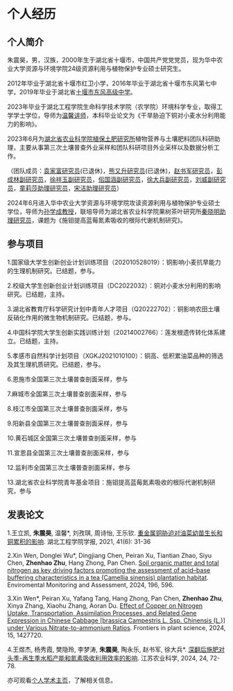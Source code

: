 # 个人经历
## 个人简介
朱震昊，男，汉族，2000年生于湖北省十堰市，中国共产党党党员，现为华中农业大学资源与环境学院24级资源利用与植物保护专业硕士研究生。

2012年毕业于湖北省十堰市红卫小学，2016年毕业于湖北省十堰市东风第七中学，2019年毕业于湖北省[十堰市东风高级中学](http://dfyz.shiyan.gov.cn/)。

2023年毕业于湖北工程学院生命科学技术学院（农学院）环境科学专业，取得工学学士学位，导师为[温馨讲师](https://sky.hbeu.edu.cn/info/1021/1470.htm)，本科毕业论文为《干旱胁迫下铜对小麦水分利用能力的影响》。

2023年6月为[湖北省农业科学院植保土肥研究所](http://www.hbaas.ac.cn/zhibaosuo/)植物营养与土壤肥料团队科研助理，主要从事第三次土壤普查外业采样和团队科研项目外业采样以及数据分析工作。

（团队成员：[袁家富研究员](https://hssf.hzau.edu.cn/info/1012/1188.htm)(已退休)，[熊又升研究员](https://hssf.hzau.edu.cn/info/1012/1192.htm)(已退休)，[赵书军研究员](http://www.hbaas.ac.cn/view/15825.html)，[彭成林副研究员](http://www.hbaas.ac.cn/view/15858.html)，[徐祥玉副研究员](http://www.hbaas.ac.cn/view/15855.html)，[佀国涵副研究员](http://www.hbaas.ac.cn/view/15843.html)，[徐大兵副研究员](http://www.hbaas.ac.cn/view/15856.html)，[刘威副研究员](http://www.hbaas.ac.cn/view/15844.html)，[童莉莎助理研究员](http://www.hbaas.ac.cn/view/28277.html)，[宋洁助理研究员](http://www.hbaas.ac.cn/view/36052.html)）

2024年6月进入华中农业大学资源与环境学院攻读资源利用与植物保护专业硕士学位，导师为[孙学成教授](https://zyhj.hzau.edu.cn/info/1183/7566.htm)，联培导师为湖北省农业科学院果树茶叶研究所[秦晓明助理研究员](http://www.hbaas.ac.cn/view/36094.html)，课题为《施钼提高蓝莓氮素吸收的根际代谢机制研究》。

## 参与项目
1.国家级大学生创新创业计划训练项目（202010528019）：铜影响小麦抗旱能力的生理机制研究。已结题，参与。

2.校级大学生创新创业计划训练项目（DC2022032）：铜对小麦水分利用的影响研究。已结题，主持。

3.湖北省教育厅科学研究计划中青年人才项目（Q20222702）：铜影响农田土壤反硝化作用的微生物机制研究。已结题，参与。

4.中国科学院大学生创新实践训练计划（20214002766）：莲发根遗传转化体系建立。已结题，主持。

5.孝感市自然科学计划项目（XGKJ2021010100）：铜高、低积累油菜品种的筛选及其生理机质研究。已结题，参与。

6.恩施市全国第三次土壤普查剖面采样，参与

7.麻城市全国第三次土壤普查剖面采样，参与

8.枝江市全国第三次土壤普查剖面采样，参与

9.阳新县全国第三次土壤普查剖面采样，参与

10.黄石城区全国第三次土壤普查剖面采样，参与

11.宣恩县全国第三次土壤普查剖面采样，参与

12.监利市全国第三次土壤普查剖面采样，参与

13.湖北省农业科学院青年基金项目：施钼提高蓝莓氮素吸收的根际代谢机制研究，参与

## 发表论文
1.王立凯, **朱震昊**, 温馨*, 刘孜琪, 周诗怡, 王乐钦. [重金属铜胁迫对油菜幼苗生长和铜累积的影响](https://xbbjb.hbeu.edu.cn/info/1009/1648.htm). 湖北工程学院学报, 2021, 41(6): 31-36

2.Xin Wen, Donglei Wu*, Dingjiang Chen, Peiran Xu, Tiantian Zhao, Siyu Chen, **Zhenhao Zhu**, Hang Zhong, Pan Chen. [Soil organic matter and total nitrogen as key driving factors promoting the assessment of acid–base buffering characteristics in a tea (Camellia sinensis) plantation habitat](https://link.springer.com/article/10.1007/s10661-024-12770-4#citeas). Enviromental Monitoring and Assessment, 2024, 196, 596. 

3.Xin Wen*, Peiran Xu, Yafang Tang, Hang Zhong, Pan Chen, **Zhenhao Zhu**, Xinya Zhang, Xiaohu Zhang, Aoran Du. [Effect of Copper on Nitrogen Uptake, Transportation, Assimilation Processes, and Related Gene Expression in Chinese Cabbage [brassica Campestris L. Ssp. Chinensis (L.)] under Various Nitrate-to-ammonium Ratios](https://www.frontiersin.org/journals/plant-science/articles/10.3389/fpls.2024.1427720/full). Frontiers in plant science, 2024, 15, 1427720.

4.王煜杰, 杨秀霞, 樊隐玲, 李梦涛, **朱震昊**, 陶永乐, 赵书军, 徐大兵*. [深翻后施肥对头季-再生季水稻产能和氮素吸收利用效率的影响](http://www.jsnykx.cn/oa/darticle.aspx?type=view&id=202424011). 江苏农业科学, 2024, 24, 72-78.

亦可观看[个人学术主页](https://zhuzhphloem.github.io/homepage/)，了解相关信息。
